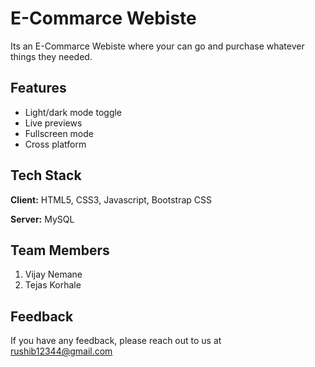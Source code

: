 
# E-Commarce Webiste

Its an E-Commarce Webiste where your can go and purchase whatever things they needed.


## Features

- Light/dark mode toggle
- Live previews
- Fullscreen mode
- Cross platform


## Tech Stack

**Client:** HTML5, CSS3, Javascript, Bootstrap CSS

**Server:** MySQL


## Team Members

 1. Vijay Nemane 
 2. Tejas Korhale
## Feedback

If you have any feedback, please reach out to us at rushib12344@gmail.com


